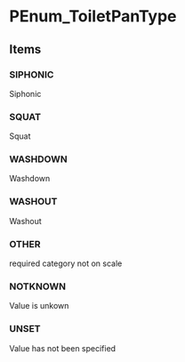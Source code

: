 # PEnum_ToiletPanType
<!-- end of short definition -->

## Items

### SIPHONIC
Siphonic

### SQUAT
Squat

### WASHDOWN
Washdown

### WASHOUT
Washout

### OTHER
required category not on scale

### NOTKNOWN
Value is unkown

### UNSET
Value has not been specified
